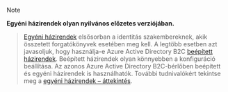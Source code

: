 > [!NOTE]
> **Egyéni házirendek olyan nyilvános előzetes verziójában.**

> [Egyéni házirendek](..\articles\active-directory-b2c\active-directory-b2c-overview-custom.md#custom-policies) elsősorban a identitás szakembereknek, akik összetett forgatókönyvek esetében meg kell. A legtöbb esetben azt javasoljuk, hogy használja-e Azure Active Directory B2C [beépített házirendek](..\articles\active-directory-b2c\active-directory-b2c-overview-custom.md). Beépített házirendek olyan könnyebben a konfiguráció beállítása. Az azonos Azure Active Directory B2C-bérlőben beépített és egyéni házirendek is használhatók. További tudnivalókért tekintse meg a [egyéni házirendek – áttekintés](..\articles\active-directory-b2c\active-directory-b2c-overview-custom.md).

